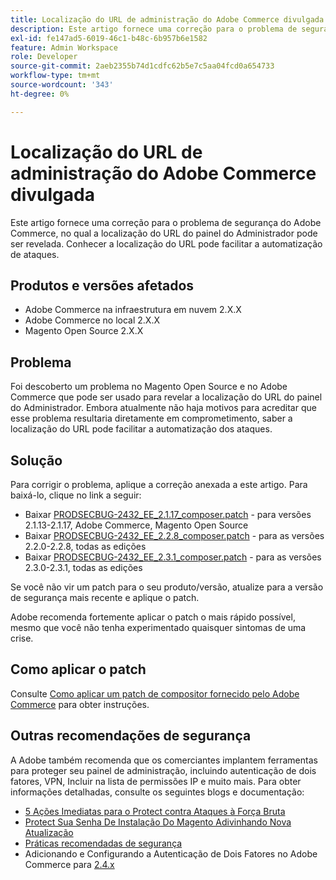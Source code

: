 ```yaml
---
title: Localização do URL de administração do Adobe Commerce divulgada
description: Este artigo fornece uma correção para o problema de segurança do Adobe Commerce, no qual a localização do URL do painel do Administrador pode ser revelada. Conhecer a localização do URL pode facilitar a automatização de ataques.
exl-id: fe147ad5-6019-46c1-b48c-6b957b6e1582
feature: Admin Workspace
role: Developer
source-git-commit: 2aeb2355b74d1cdfc62b5e7c5aa04fcd0a654733
workflow-type: tm+mt
source-wordcount: '343'
ht-degree: 0%

---
```


# Localização do URL de administração do Adobe Commerce divulgada

Este artigo fornece uma correção para o problema de segurança do Adobe Commerce, no qual a localização do URL do painel do Administrador pode ser revelada. Conhecer a localização do URL pode facilitar a automatização de ataques.

## Produtos e versões afetados

* Adobe Commerce na infraestrutura em nuvem 2.X.X
* Adobe Commerce no local 2.X.X
* Magento Open Source 2.X.X

## Problema

Foi descoberto um problema no Magento Open Source e no Adobe Commerce que pode ser usado para revelar a localização do URL do painel do Administrador. Embora atualmente não haja motivos para acreditar que esse problema resultaria diretamente em comprometimento, saber a localização do URL pode facilitar a automatização dos ataques.

## Solução

Para corrigir o problema, aplique a correção anexada a este artigo. Para baixá-lo, clique no link a seguir:

* Baixar [PRODSECBUG-2432\_EE\_2.1.17\_composer.patch](assets/PRODSECBUG-2432_EE_2.1.17_composer.patch.zip) - para versões 2.1.13-2.1.17, Adobe Commerce, Magento Open Source
* Baixar [PRODSECBUG-2432\_EE\_2.2.8\_composer.patch](assets/PRODSECBUG-2432_EE_2.2.8_composer.patch.zip) - para as versões 2.2.0-2.2.8, todas as edições
* Baixar [PRODSECBUG-2432\_EE\_2.3.1\_composer.patch](assets/PRODSECBUG-2432_EE_2.3.1_composer.patch.zip) - para as versões 2.3.0-2.3.1, todas as edições

Se você não vir um patch para o seu produto/versão, atualize para a versão de segurança mais recente e aplique o patch.

Adobe recomenda fortemente aplicar o patch o mais rápido possível, mesmo que você não tenha experimentado quaisquer sintomas de uma crise.

## Como aplicar o patch

Consulte [Como aplicar um patch de compositor fornecido pelo Adobe Commerce](/help/how-to/general/how-to-apply-a-composer-patch-provided-by-magento.md) para obter instruções.

## Outras recomendações de segurança

A Adobe também recomenda que os comerciantes implantem ferramentas para proteger seu painel de administração, incluindo autenticação de dois fatores, VPN, Incluir na lista de permissões IP e muito mais. Para obter informações detalhadas, consulte os seguintes blogs e documentação:

* [5 Ações Imediatas para o Protect contra Ataques à Força Bruta](https://magento.com/security/best-practices/5-immediate-actions-protect-against-brute-force-attacks)
* [Protect Sua Senha De Instalação Do Magento Adivinhando Nova Atualização](https://magento.com/security/best-practices/protect-your-magento-installation-password-guessing-new-update)
* [Práticas recomendadas de segurança](https://magento.com/security/best-practices/security-best-practices)
* Adicionando e Configurando a Autenticação de Dois Fatores no Adobe Commerce para [2.4.x](https://experienceleague.adobe.com/en/docs/commerce-admin/systems/security/2fa/security-two-factor-authentication)

